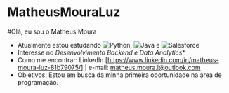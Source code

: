 # MatheusMouraLuz

#Olá, eu sou o Matheus Moura 

- Atualmente estou estudando ![Python](https://img.shields.io/badge/-Python-3776AB?style=for-the-badge&logo=python&logoColor=white), ![Java](https://img.shields.io/badge/-Java-007396?style=for-the-badge&logo=java&logoColor=white)
 e  ![Salesforce](https://img.shields.io/badge/-Salesforce-00A1E0?style=for-the-badge&logo=salesforce&logoColor=white)
- Interesse no *Desenvolvimento Backend e Data Analytics**
- Como me encontrar: LinkedIn [https://www.linkedin.com/in/matheus-moura-luz-81b79075/] | e-mail: matheus.moura.l@outlook.com
- Objetivos: Estou em busca da minha primeira oportunidade na área de programação.
